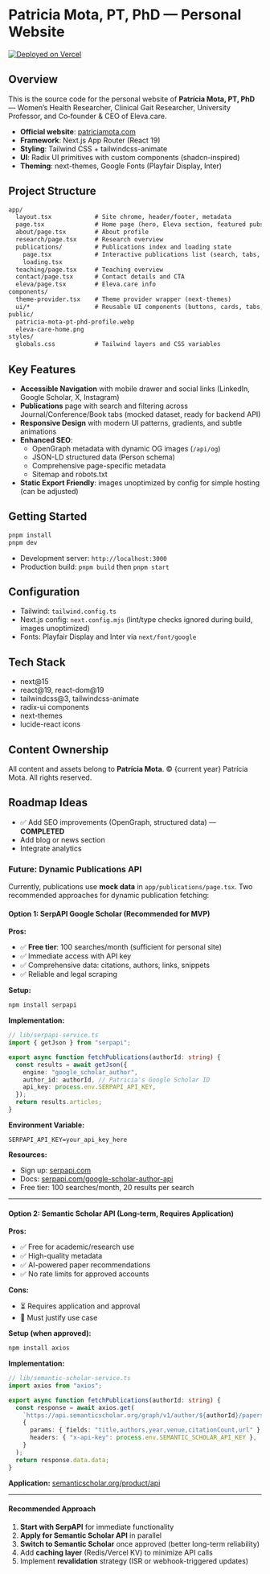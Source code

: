 # Patricia Mota, PT, PhD — Personal Website

[![Deployed on Vercel](https://img.shields.io/badge/Deployed%20on-Vercel-black?style=for-the-badge&logo=vercel)](https://vercel.com)

## Overview

This is the source code for the personal website of **Patrícia Mota, PT, PhD** — Women’s Health Researcher, Clinical Gait Researcher, University Professor, and Co‑founder & CEO of Eleva.care.

- **Official website**: [patriciamota.com](https://patriciamota.com)
- **Framework**: Next.js App Router (React 19)
- **Styling**: Tailwind CSS + tailwindcss-animate
- **UI**: Radix UI primitives with custom components (shadcn-inspired)
- **Theming**: next-themes, Google Fonts (Playfair Display, Inter)

## Project Structure

```txt
app/
  layout.tsx            # Site chrome, header/footer, metadata
  page.tsx              # Home page (hero, Eleva section, featured pubs, experience, CTA)
  about/page.tsx        # About profile
  research/page.tsx     # Research overview
  publications/         # Publications index and loading state
    page.tsx            # Interactive publications list (search, tabs, mock data)
    loading.tsx
  teaching/page.tsx     # Teaching overview
  contact/page.tsx      # Contact details and CTA
  eleva/page.tsx        # Eleva.care info
components/
  theme-provider.tsx    # Theme provider wrapper (next-themes)
  ui/*                  # Reusable UI components (buttons, cards, tabs, etc.)
public/
  patricia-mota-pt-phd-profile.webp
  eleva-care-home.png
styles/
  globals.css           # Tailwind layers and CSS variables
```

## Key Features

- **Accessible Navigation** with mobile drawer and social links (LinkedIn, Google Scholar, X, Instagram)
- **Publications** page with search and filtering across Journal/Conference/Book tabs (mocked dataset, ready for backend API)
- **Responsive Design** with modern UI patterns, gradients, and subtle animations
- **Enhanced SEO**:
  - OpenGraph metadata with dynamic OG images (`/api/og`)
  - JSON-LD structured data (Person schema)
  - Comprehensive page-specific metadata
  - Sitemap and robots.txt
- **Static Export Friendly**: images unoptimized by config for simple hosting (can be adjusted)

## Getting Started

```bash
pnpm install
pnpm dev
```

- Development server: `http://localhost:3000`
- Production build: `pnpm build` then `pnpm start`

## Configuration

- Tailwind: `tailwind.config.ts`
- Next.js config: `next.config.mjs` (lint/type checks ignored during build, images unoptimized)
- Fonts: Playfair Display and Inter via `next/font/google`

## Tech Stack

- next@15
- react@19, react-dom@19
- tailwindcss@3, tailwindcss-animate
- radix-ui components
- next-themes
- lucide-react icons

## Content Ownership

All content and assets belong to **Patrícia Mota**. © {current year} Patrícia Mota. All rights reserved.

## Roadmap Ideas

- ✅ Add SEO improvements (OpenGraph, structured data) — **COMPLETED**
- Add blog or news section
- Integrate analytics

### Future: Dynamic Publications API

Currently, publications use **mock data** in `app/publications/page.tsx`. Two recommended approaches for dynamic publication fetching:

#### Option 1: SerpAPI Google Scholar (Recommended for MVP)

**Pros:**

- ✅ **Free tier**: 100 searches/month (sufficient for personal site)
- ✅ Immediate access with API key
- ✅ Comprehensive data: citations, authors, links, snippets
- ✅ Reliable and legal scraping

**Setup:**

```bash
npm install serpapi
```

**Implementation:**

```typescript
// lib/serpapi-service.ts
import { getJson } from "serpapi";

export async function fetchPublications(authorId: string) {
  const results = await getJson({
    engine: "google_scholar_author",
    author_id: authorId, // Patricia's Google Scholar ID
    api_key: process.env.SERPAPI_API_KEY,
  });
  return results.articles;
}
```

**Environment Variable:**

```env
SERPAPI_API_KEY=your_api_key_here
```

**Resources:**

- Sign up: [serpapi.com](https://serpapi.com)
- Docs: [serpapi.com/google-scholar-author-api](https://serpapi.com/google-scholar-author-api)
- Free tier: 100 searches/month, 20 results per search

---

#### Option 2: Semantic Scholar API (Long-term, Requires Application)

**Pros:**

- ✅ Free for academic/research use
- ✅ High-quality metadata
- ✅ AI-powered paper recommendations
- ✅ No rate limits for approved accounts

**Cons:**

- ⏳ Requires application and approval
- 📝 Must justify use case

**Setup (when approved):**

```bash
npm install axios
```

**Implementation:**

```typescript
// lib/semantic-scholar-service.ts
import axios from "axios";

export async function fetchPublications(authorId: string) {
  const response = await axios.get(
    `https://api.semanticscholar.org/graph/v1/author/${authorId}/papers`,
    {
      params: { fields: "title,authors,year,venue,citationCount,url" },
      headers: { "x-api-key": process.env.SEMANTIC_SCHOLAR_API_KEY },
    }
  );
  return response.data.data;
}
```

**Application:** [semanticscholar.org/product/api](https://www.semanticscholar.org/product/api)

---

#### Recommended Approach

1. **Start with SerpAPI** for immediate functionality
2. **Apply for Semantic Scholar API** in parallel
3. **Switch to Semantic Scholar** once approved (better long-term reliability)
4. Add **caching layer** (Redis/Vercel KV) to minimize API calls
5. Implement **revalidation** strategy (ISR or webhook-triggered updates)
